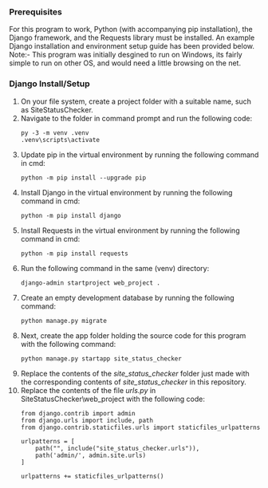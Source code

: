 ### Prerequisites  
For this program to work, Python (with accompanying pip installation), the Django framework, and the Requests library must be installed.
An example Django installation and environment setup guide has been provided below.  
Note:- This program was initially desgined to run on Windows, its fairly simple to run on other OS, and would need a little browsing on the net.

### Django Install/Setup  
1. On your file system, create a project folder with a suitable name, such as SiteStatusChecker.
2. Navigate to the folder in command prompt and run the following code:  
    ```
    py -3 -m venv .venv 
    .venv\scripts\activate  
    ```
3. Update pip in the virtual environment by running the following command in cmd:  
    ```
    python -m pip install --upgrade pip  
    ```
5. Install Django in the virtual environment by running the following command in cmd:  
    ```
    python -m pip install django  
    ```
6. Install Requests in the virtual environment by running the following command in cmd:  
    ```
    python -m pip install requests  
    ```
7. Run the following command in the same (venv) directory:  
    ```
    django-admin startproject web_project .  
    ```
8. Create an empty development database by running the following command:  
    ```
    python manage.py migrate  
    ```
9. Next, create the app folder holding the source code for this program with the following command:  
    ```
    python manage.py startapp site_status_checker  
    ```
10. Replace the contents of the *site_status_checker* folder just made with the corresponding contents of *site_status_checker* in this repository.  
11. Replace the contents of the file *urls.py* in SiteStatusChecker\web_project with the following code:  
    ```
    from django.contrib import admin
    from django.urls import include, path
    from django.contrib.staticfiles.urls import staticfiles_urlpatterns

    urlpatterns = [
        path("", include("site_status_checker.urls")),
        path('admin/', admin.site.urls)
    ]

    urlpatterns += staticfiles_urlpatterns()
    ```

